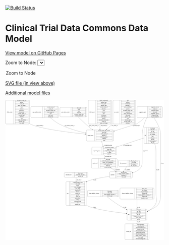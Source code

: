 <link rel='stylesheet' href="assets/style.css">
<link rel='stylesheet' href="https://unpkg.com/leaflet@1.5.1/dist/leaflet.css" integrity="sha512-xwE/Az9zrjBIphAcBb3F6JVqxf46+CDLwfLMHloNu6KEQCAWi6HcDUbeOfBIptF7tcCzusKFjFw2yuvEpDL9wQ==" crossorigin="">
<script type="text/javascript" src="https://code.jquery.com/jquery-3.2.1.min.js"></script>
<script type="text/javascript"  src="https://unpkg.com/leaflet@1.5.1/dist/leaflet.js"></script>
<script type="text/javascript" src="assets/actions.js"></script>

[![Build Status](https://travis-ci.org/CBIIT/ctdc-model.svg?branch=master)](https://travis-ci.org/CBIIT/ctdc-model)

# Clinical Trial Data Commons Data Model

[View model on GitHub Pages](https://cbiit.github.io/ctdc-model/)




Zoom to Node: <select id="node_select">
  <option value="">Zoom to Node</option>
</select>
<div id="model"></div>

<p>
<a href="./model-desc/ctdc-model.svg">SVG file (in view above)</a>
<p>
<a href="./model-desc">Additional model files</a>
<div id='graph' style='display:off;'>
<svg width="2300pt" height="2029pt"
 viewBox="0.00 0.00 2300.00 2029.00" xmlns="http://www.w3.org/2000/svg" xmlns:xlink="http://www.w3.org/1999/xlink">
<g id="graph0" class="graph" transform="scale(1 1) rotate(0) translate(4 2025)">
<title>Perl</title>
<polygon fill="#ffffff" stroke="transparent" points="-4,4 -4,-2025 2296,-2025 2296,4 -4,4"/>
<!-- variant_report -->
<g id="node1" class="node">
<title>variant_report</title>
<path fill="none" stroke="#000000" d="M1180,-1428C1180,-1428 1552,-1428 1552,-1428 1558,-1428 1564,-1434 1564,-1440 1564,-1440 1564,-1577 1564,-1577 1564,-1583 1558,-1589 1552,-1589 1552,-1589 1180,-1589 1180,-1589 1174,-1589 1168,-1583 1168,-1577 1168,-1577 1168,-1440 1168,-1440 1168,-1434 1174,-1428 1180,-1428"/>
<text text-anchor="middle" x="1228" y="-1504.8" font-family="Times,serif" font-size="14.00" fill="#000000">variant_report</text>
<polyline fill="none" stroke="#000000" points="1288,-1428 1288,-1589 "/>
<text text-anchor="middle" x="1298.5" y="-1504.8" font-family="Times,serif" font-size="14.00" fill="#000000"> </text>
<polyline fill="none" stroke="#000000" points="1309,-1428 1309,-1589 "/>
<text text-anchor="middle" x="1426" y="-1573.8" font-family="Times,serif" font-size="14.00" fill="#000000">torrent_variant_caller_version</text>
<polyline fill="none" stroke="#000000" points="1309,-1566 1543,-1566 "/>
<text text-anchor="middle" x="1426" y="-1550.8" font-family="Times,serif" font-size="14.00" fill="#000000">show_node</text>
<polyline fill="none" stroke="#000000" points="1309,-1543 1543,-1543 "/>
<text text-anchor="middle" x="1426" y="-1527.8" font-family="Times,serif" font-size="14.00" fill="#000000">variant_report_id</text>
<polyline fill="none" stroke="#000000" points="1309,-1520 1543,-1520 "/>
<text text-anchor="middle" x="1426" y="-1504.8" font-family="Times,serif" font-size="14.00" fill="#000000">analysis_id</text>
<polyline fill="none" stroke="#000000" points="1309,-1497 1543,-1497 "/>
<text text-anchor="middle" x="1426" y="-1481.8" font-family="Times,serif" font-size="14.00" fill="#000000">reference_genome</text>
<polyline fill="none" stroke="#000000" points="1309,-1474 1543,-1474 "/>
<text text-anchor="middle" x="1426" y="-1458.8" font-family="Times,serif" font-size="14.00" fill="#000000">cellularity</text>
<polyline fill="none" stroke="#000000" points="1309,-1451 1543,-1451 "/>
<text text-anchor="middle" x="1426" y="-1435.8" font-family="Times,serif" font-size="14.00" fill="#000000">mapd</text>
<polyline fill="none" stroke="#000000" points="1543,-1428 1543,-1589 "/>
<text text-anchor="middle" x="1553.5" y="-1504.8" font-family="Times,serif" font-size="14.00" fill="#000000"> </text>
</g>
<!-- sequencing_assay -->
<g id="node16" class="node">
<title>sequencing_assay</title>
<path fill="none" stroke="#000000" d="M1260.5,-1226.5C1260.5,-1226.5 1597.5,-1226.5 1597.5,-1226.5 1603.5,-1226.5 1609.5,-1232.5 1609.5,-1238.5 1609.5,-1238.5 1609.5,-1329.5 1609.5,-1329.5 1609.5,-1335.5 1603.5,-1341.5 1597.5,-1341.5 1597.5,-1341.5 1260.5,-1341.5 1260.5,-1341.5 1254.5,-1341.5 1248.5,-1335.5 1248.5,-1329.5 1248.5,-1329.5 1248.5,-1238.5 1248.5,-1238.5 1248.5,-1232.5 1254.5,-1226.5 1260.5,-1226.5"/>
<text text-anchor="middle" x="1321.5" y="-1280.3" font-family="Times,serif" font-size="14.00" fill="#000000">sequencing_assay</text>
<polyline fill="none" stroke="#000000" points="1394.5,-1226.5 1394.5,-1341.5 "/>
<text text-anchor="middle" x="1405" y="-1280.3" font-family="Times,serif" font-size="14.00" fill="#000000"> </text>
<polyline fill="none" stroke="#000000" points="1415.5,-1226.5 1415.5,-1341.5 "/>
<text text-anchor="middle" x="1502" y="-1326.3" font-family="Times,serif" font-size="14.00" fill="#000000">experimental_method</text>
<polyline fill="none" stroke="#000000" points="1415.5,-1318.5 1588.5,-1318.5 "/>
<text text-anchor="middle" x="1502" y="-1303.3" font-family="Times,serif" font-size="14.00" fill="#000000">show_node</text>
<polyline fill="none" stroke="#000000" points="1415.5,-1295.5 1588.5,-1295.5 "/>
<text text-anchor="middle" x="1502" y="-1280.3" font-family="Times,serif" font-size="14.00" fill="#000000">sequencing_assay_id</text>
<polyline fill="none" stroke="#000000" points="1415.5,-1272.5 1588.5,-1272.5 "/>
<text text-anchor="middle" x="1502" y="-1257.3" font-family="Times,serif" font-size="14.00" fill="#000000">qc_result</text>
<polyline fill="none" stroke="#000000" points="1415.5,-1249.5 1588.5,-1249.5 "/>
<text text-anchor="middle" x="1502" y="-1234.3" font-family="Times,serif" font-size="14.00" fill="#000000">platform</text>
<polyline fill="none" stroke="#000000" points="1588.5,-1226.5 1588.5,-1341.5 "/>
<text text-anchor="middle" x="1599" y="-1280.3" font-family="Times,serif" font-size="14.00" fill="#000000"> </text>
</g>
<!-- variant_report&#45;&gt;sequencing_assay -->
<g id="edge10" class="edge">
<title>variant_report&#45;&gt;sequencing_assay</title>
<path fill="none" stroke="#000000" d="M1388.6554,-1427.7675C1395.6935,-1402.6875 1403.3725,-1375.3232 1410.1244,-1351.2631"/>
<polygon fill="#000000" stroke="#000000" points="1413.5261,-1352.0949 1412.8582,-1341.5211 1406.7865,-1350.2035 1413.5261,-1352.0949"/>
<text text-anchor="middle" x="1481.5" y="-1363.8" font-family="Times,serif" font-size="14.00" fill="#000000">of_sequencing_assay</text>
</g>
<!-- case -->
<g id="node2" class="node">
<title>case</title>
<path fill="none" stroke="#000000" d="M886,-495.5C886,-495.5 1154,-495.5 1154,-495.5 1160,-495.5 1166,-501.5 1166,-507.5 1166,-507.5 1166,-828.5 1166,-828.5 1166,-834.5 1160,-840.5 1154,-840.5 1154,-840.5 886,-840.5 886,-840.5 880,-840.5 874,-834.5 874,-828.5 874,-828.5 874,-507.5 874,-507.5 874,-501.5 880,-495.5 886,-495.5"/>
<text text-anchor="middle" x="898.5" y="-664.3" font-family="Times,serif" font-size="14.00" fill="#000000">case</text>
<polyline fill="none" stroke="#000000" points="923,-495.5 923,-840.5 "/>
<text text-anchor="middle" x="933.5" y="-664.3" font-family="Times,serif" font-size="14.00" fill="#000000"> </text>
<polyline fill="none" stroke="#000000" points="944,-495.5 944,-840.5 "/>
<text text-anchor="middle" x="1044.5" y="-825.3" font-family="Times,serif" font-size="14.00" fill="#000000">ecog_performance_status</text>
<polyline fill="none" stroke="#000000" points="944,-817.5 1145,-817.5 "/>
<text text-anchor="middle" x="1044.5" y="-802.3" font-family="Times,serif" font-size="14.00" fill="#000000">show_node</text>
<polyline fill="none" stroke="#000000" points="944,-794.5 1145,-794.5 "/>
<text text-anchor="middle" x="1044.5" y="-779.3" font-family="Times,serif" font-size="14.00" fill="#000000">disease</text>
<polyline fill="none" stroke="#000000" points="944,-771.5 1145,-771.5 "/>
<text text-anchor="middle" x="1044.5" y="-756.3" font-family="Times,serif" font-size="14.00" fill="#000000">ctep_subcategory</text>
<polyline fill="none" stroke="#000000" points="944,-748.5 1145,-748.5 "/>
<text text-anchor="middle" x="1044.5" y="-733.3" font-family="Times,serif" font-size="14.00" fill="#000000">prior_drugs</text>
<polyline fill="none" stroke="#000000" points="944,-725.5 1145,-725.5 "/>
<text text-anchor="middle" x="1044.5" y="-710.3" font-family="Times,serif" font-size="14.00" fill="#000000">ctep_category</text>
<polyline fill="none" stroke="#000000" points="944,-702.5 1145,-702.5 "/>
<text text-anchor="middle" x="1044.5" y="-687.3" font-family="Times,serif" font-size="14.00" fill="#000000">ethnicity</text>
<polyline fill="none" stroke="#000000" points="944,-679.5 1145,-679.5 "/>
<text text-anchor="middle" x="1044.5" y="-664.3" font-family="Times,serif" font-size="14.00" fill="#000000">current_step</text>
<polyline fill="none" stroke="#000000" points="944,-656.5 1145,-656.5 "/>
<text text-anchor="middle" x="1044.5" y="-641.3" font-family="Times,serif" font-size="14.00" fill="#000000">gender</text>
<polyline fill="none" stroke="#000000" points="944,-633.5 1145,-633.5 "/>
<text text-anchor="middle" x="1044.5" y="-618.3" font-family="Times,serif" font-size="14.00" fill="#000000">source_id</text>
<polyline fill="none" stroke="#000000" points="944,-610.5 1145,-610.5 "/>
<text text-anchor="middle" x="1044.5" y="-595.3" font-family="Times,serif" font-size="14.00" fill="#000000">patient_status</text>
<polyline fill="none" stroke="#000000" points="944,-587.5 1145,-587.5 "/>
<text text-anchor="middle" x="1044.5" y="-572.3" font-family="Times,serif" font-size="14.00" fill="#000000">case_id</text>
<polyline fill="none" stroke="#000000" points="944,-564.5 1145,-564.5 "/>
<text text-anchor="middle" x="1044.5" y="-549.3" font-family="Times,serif" font-size="14.00" fill="#000000">extent_of_disease</text>
<polyline fill="none" stroke="#000000" points="944,-541.5 1145,-541.5 "/>
<text text-anchor="middle" x="1044.5" y="-526.3" font-family="Times,serif" font-size="14.00" fill="#000000">race</text>
<polyline fill="none" stroke="#000000" points="944,-518.5 1145,-518.5 "/>
<text text-anchor="middle" x="1044.5" y="-503.3" font-family="Times,serif" font-size="14.00" fill="#000000">meddra_code</text>
<polyline fill="none" stroke="#000000" points="1145,-495.5 1145,-840.5 "/>
<text text-anchor="middle" x="1155.5" y="-664.3" font-family="Times,serif" font-size="14.00" fill="#000000"> </text>
</g>
<!-- arm -->
<g id="node9" class="node">
<title>arm</title>
<path fill="none" stroke="#000000" d="M1770,-282.5C1770,-282.5 2034,-282.5 2034,-282.5 2040,-282.5 2046,-288.5 2046,-294.5 2046,-294.5 2046,-431.5 2046,-431.5 2046,-437.5 2040,-443.5 2034,-443.5 2034,-443.5 1770,-443.5 1770,-443.5 1764,-443.5 1758,-437.5 1758,-431.5 1758,-431.5 1758,-294.5 1758,-294.5 1758,-288.5 1764,-282.5 1770,-282.5"/>
<text text-anchor="middle" x="1780.5" y="-359.3" font-family="Times,serif" font-size="14.00" fill="#000000">arm</text>
<polyline fill="none" stroke="#000000" points="1803,-282.5 1803,-443.5 "/>
<text text-anchor="middle" x="1813.5" y="-359.3" font-family="Times,serif" font-size="14.00" fill="#000000"> </text>
<polyline fill="none" stroke="#000000" points="1824,-282.5 1824,-443.5 "/>
<text text-anchor="middle" x="1924.5" y="-428.3" font-family="Times,serif" font-size="14.00" fill="#000000">arm_target</text>
<polyline fill="none" stroke="#000000" points="1824,-420.5 2025,-420.5 "/>
<text text-anchor="middle" x="1924.5" y="-405.3" font-family="Times,serif" font-size="14.00" fill="#000000">arm_drug</text>
<polyline fill="none" stroke="#000000" points="1824,-397.5 2025,-397.5 "/>
<text text-anchor="middle" x="1924.5" y="-382.3" font-family="Times,serif" font-size="14.00" fill="#000000">pubmed_id</text>
<polyline fill="none" stroke="#000000" points="1824,-374.5 2025,-374.5 "/>
<text text-anchor="middle" x="1924.5" y="-359.3" font-family="Times,serif" font-size="14.00" fill="#000000">arm_title</text>
<polyline fill="none" stroke="#000000" points="1824,-351.5 2025,-351.5 "/>
<text text-anchor="middle" x="1924.5" y="-336.3" font-family="Times,serif" font-size="14.00" fill="#000000">dbgap_accession_number</text>
<polyline fill="none" stroke="#000000" points="1824,-328.5 2025,-328.5 "/>
<text text-anchor="middle" x="1924.5" y="-313.3" font-family="Times,serif" font-size="14.00" fill="#000000">show_node</text>
<polyline fill="none" stroke="#000000" points="1824,-305.5 2025,-305.5 "/>
<text text-anchor="middle" x="1924.5" y="-290.3" font-family="Times,serif" font-size="14.00" fill="#000000">arm_id</text>
<polyline fill="none" stroke="#000000" points="2025,-282.5 2025,-443.5 "/>
<text text-anchor="middle" x="2035.5" y="-359.3" font-family="Times,serif" font-size="14.00" fill="#000000"> </text>
</g>
<!-- case&#45;&gt;arm -->
<g id="edge4" class="edge">
<title>case&#45;&gt;arm</title>
<path fill="none" stroke="#000000" d="M1166.0367,-500.8994C1169.3222,-498.8401 1172.644,-496.8704 1176,-495 1271.8715,-441.5698 1564.6504,-400.5284 1747.796,-379.2281"/>
<polygon fill="#000000" stroke="#000000" points="1748.2599,-382.6979 1757.7918,-378.0725 1747.4559,-375.7442 1748.2599,-382.6979"/>
<text text-anchor="middle" x="1284" y="-465.8" font-family="Times,serif" font-size="14.00" fill="#000000">of_arm</text>
</g>
<!-- drug_eligibility_criterion -->
<g id="node3" class="node">
<title>drug_eligibility_criterion</title>
<path fill="none" stroke="#000000" d="M1196.5,-622C1196.5,-622 1625.5,-622 1625.5,-622 1631.5,-622 1637.5,-628 1637.5,-634 1637.5,-634 1637.5,-702 1637.5,-702 1637.5,-708 1631.5,-714 1625.5,-714 1625.5,-714 1196.5,-714 1196.5,-714 1190.5,-714 1184.5,-708 1184.5,-702 1184.5,-702 1184.5,-634 1184.5,-634 1184.5,-628 1190.5,-622 1196.5,-622"/>
<text text-anchor="middle" x="1282" y="-664.3" font-family="Times,serif" font-size="14.00" fill="#000000">drug_eligibility_criterion</text>
<polyline fill="none" stroke="#000000" points="1379.5,-622 1379.5,-714 "/>
<text text-anchor="middle" x="1390" y="-664.3" font-family="Times,serif" font-size="14.00" fill="#000000"> </text>
<polyline fill="none" stroke="#000000" points="1400.5,-622 1400.5,-714 "/>
<text text-anchor="middle" x="1508.5" y="-698.8" font-family="Times,serif" font-size="14.00" fill="#000000">drug_name</text>
<polyline fill="none" stroke="#000000" points="1400.5,-691 1616.5,-691 "/>
<text text-anchor="middle" x="1508.5" y="-675.8" font-family="Times,serif" font-size="14.00" fill="#000000">show_node</text>
<polyline fill="none" stroke="#000000" points="1400.5,-668 1616.5,-668 "/>
<text text-anchor="middle" x="1508.5" y="-652.8" font-family="Times,serif" font-size="14.00" fill="#000000">drug_eligibility_criterion_id</text>
<polyline fill="none" stroke="#000000" points="1400.5,-645 1616.5,-645 "/>
<text text-anchor="middle" x="1508.5" y="-629.8" font-family="Times,serif" font-size="14.00" fill="#000000">criterion_type</text>
<polyline fill="none" stroke="#000000" points="1616.5,-622 1616.5,-714 "/>
<text text-anchor="middle" x="1627" y="-664.3" font-family="Times,serif" font-size="14.00" fill="#000000"> </text>
</g>
<!-- drug_eligibility_criterion&#45;&gt;arm -->
<g id="edge3" class="edge">
<title>drug_eligibility_criterion&#45;&gt;arm</title>
<path fill="none" stroke="#000000" d="M1468.8807,-621.6516C1515.6055,-585.211 1583.7512,-534.2247 1647,-495 1679.1813,-475.0423 1714.7163,-455.3064 1748.7814,-437.4179"/>
<polygon fill="#000000" stroke="#000000" points="1750.632,-440.4 1757.8751,-432.6677 1747.391,-434.1955 1750.632,-440.4"/>
<text text-anchor="middle" x="1726" y="-465.8" font-family="Times,serif" font-size="14.00" fill="#000000">of_arm</text>
</g>
<!-- nucleic_acid -->
<g id="node4" class="node">
<title>nucleic_acid</title>
<path fill="none" stroke="#000000" d="M1254,-1036.5C1254,-1036.5 1604,-1036.5 1604,-1036.5 1610,-1036.5 1616,-1042.5 1616,-1048.5 1616,-1048.5 1616,-1162.5 1616,-1162.5 1616,-1168.5 1610,-1174.5 1604,-1174.5 1604,-1174.5 1254,-1174.5 1254,-1174.5 1248,-1174.5 1242,-1168.5 1242,-1162.5 1242,-1162.5 1242,-1048.5 1242,-1048.5 1242,-1042.5 1248,-1036.5 1254,-1036.5"/>
<text text-anchor="middle" x="1295" y="-1101.8" font-family="Times,serif" font-size="14.00" fill="#000000">nucleic_acid</text>
<polyline fill="none" stroke="#000000" points="1348,-1036.5 1348,-1174.5 "/>
<text text-anchor="middle" x="1358.5" y="-1101.8" font-family="Times,serif" font-size="14.00" fill="#000000"> </text>
<polyline fill="none" stroke="#000000" points="1369,-1036.5 1369,-1174.5 "/>
<text text-anchor="middle" x="1482" y="-1159.3" font-family="Times,serif" font-size="14.00" fill="#000000">show_node</text>
<polyline fill="none" stroke="#000000" points="1369,-1151.5 1595,-1151.5 "/>
<text text-anchor="middle" x="1482" y="-1136.3" font-family="Times,serif" font-size="14.00" fill="#000000">molecular_sequence_number</text>
<polyline fill="none" stroke="#000000" points="1369,-1128.5 1595,-1128.5 "/>
<text text-anchor="middle" x="1482" y="-1113.3" font-family="Times,serif" font-size="14.00" fill="#000000">nucleic_acid_concentration</text>
<polyline fill="none" stroke="#000000" points="1369,-1105.5 1595,-1105.5 "/>
<text text-anchor="middle" x="1482" y="-1090.3" font-family="Times,serif" font-size="14.00" fill="#000000">nucleic_acid_volume</text>
<polyline fill="none" stroke="#000000" points="1369,-1082.5 1595,-1082.5 "/>
<text text-anchor="middle" x="1482" y="-1067.3" font-family="Times,serif" font-size="14.00" fill="#000000">aliquot_id</text>
<polyline fill="none" stroke="#000000" points="1369,-1059.5 1595,-1059.5 "/>
<text text-anchor="middle" x="1482" y="-1044.3" font-family="Times,serif" font-size="14.00" fill="#000000">nucleic_acid_type</text>
<polyline fill="none" stroke="#000000" points="1595,-1036.5 1595,-1174.5 "/>
<text text-anchor="middle" x="1605.5" y="-1101.8" font-family="Times,serif" font-size="14.00" fill="#000000"> </text>
</g>
<!-- specimen -->
<g id="node8" class="node">
<title>specimen</title>
<path fill="none" stroke="#000000" d="M1517,-892.5C1517,-892.5 1821,-892.5 1821,-892.5 1827,-892.5 1833,-898.5 1833,-904.5 1833,-904.5 1833,-972.5 1833,-972.5 1833,-978.5 1827,-984.5 1821,-984.5 1821,-984.5 1517,-984.5 1517,-984.5 1511,-984.5 1505,-978.5 1505,-972.5 1505,-972.5 1505,-904.5 1505,-904.5 1505,-898.5 1511,-892.5 1517,-892.5"/>
<text text-anchor="middle" x="1547.5" y="-934.8" font-family="Times,serif" font-size="14.00" fill="#000000">specimen</text>
<polyline fill="none" stroke="#000000" points="1590,-892.5 1590,-984.5 "/>
<text text-anchor="middle" x="1600.5" y="-934.8" font-family="Times,serif" font-size="14.00" fill="#000000"> </text>
<polyline fill="none" stroke="#000000" points="1611,-892.5 1611,-984.5 "/>
<text text-anchor="middle" x="1711.5" y="-969.3" font-family="Times,serif" font-size="14.00" fill="#000000">specimen_type</text>
<polyline fill="none" stroke="#000000" points="1611,-961.5 1812,-961.5 "/>
<text text-anchor="middle" x="1711.5" y="-946.3" font-family="Times,serif" font-size="14.00" fill="#000000">biopsy_sequence_number</text>
<polyline fill="none" stroke="#000000" points="1611,-938.5 1812,-938.5 "/>
<text text-anchor="middle" x="1711.5" y="-923.3" font-family="Times,serif" font-size="14.00" fill="#000000">specimen_id</text>
<polyline fill="none" stroke="#000000" points="1611,-915.5 1812,-915.5 "/>
<text text-anchor="middle" x="1711.5" y="-900.3" font-family="Times,serif" font-size="14.00" fill="#000000">show_node</text>
<polyline fill="none" stroke="#000000" points="1812,-892.5 1812,-984.5 "/>
<text text-anchor="middle" x="1822.5" y="-934.8" font-family="Times,serif" font-size="14.00" fill="#000000"> </text>
</g>
<!-- nucleic_acid&#45;&gt;specimen -->
<g id="edge8" class="edge">
<title>nucleic_acid&#45;&gt;specimen</title>
<path fill="none" stroke="#000000" d="M1528.3496,-1036.3692C1550.3376,-1021.0692 1573.2794,-1005.1056 1594.101,-990.6172"/>
<polygon fill="#000000" stroke="#000000" points="1596.3692,-993.3029 1602.5785,-984.7183 1592.3711,-987.557 1596.3692,-993.3029"/>
<text text-anchor="middle" x="1615" y="-1006.8" font-family="Times,serif" font-size="14.00" fill="#000000">of_specimen</text>
</g>
<!-- ihc_assay_report -->
<g id="node5" class="node">
<title>ihc_assay_report</title>
<path fill="none" stroke="#000000" d="M1646.5,-1059.5C1646.5,-1059.5 1925.5,-1059.5 1925.5,-1059.5 1931.5,-1059.5 1937.5,-1065.5 1937.5,-1071.5 1937.5,-1071.5 1937.5,-1139.5 1937.5,-1139.5 1937.5,-1145.5 1931.5,-1151.5 1925.5,-1151.5 1925.5,-1151.5 1646.5,-1151.5 1646.5,-1151.5 1640.5,-1151.5 1634.5,-1145.5 1634.5,-1139.5 1634.5,-1139.5 1634.5,-1071.5 1634.5,-1071.5 1634.5,-1065.5 1640.5,-1059.5 1646.5,-1059.5"/>
<text text-anchor="middle" x="1703.5" y="-1101.8" font-family="Times,serif" font-size="14.00" fill="#000000">ihc_assay_report</text>
<polyline fill="none" stroke="#000000" points="1772.5,-1059.5 1772.5,-1151.5 "/>
<text text-anchor="middle" x="1783" y="-1101.8" font-family="Times,serif" font-size="14.00" fill="#000000"> </text>
<polyline fill="none" stroke="#000000" points="1793.5,-1059.5 1793.5,-1151.5 "/>
<text text-anchor="middle" x="1855" y="-1136.3" font-family="Times,serif" font-size="14.00" fill="#000000">ihc_test_gene</text>
<polyline fill="none" stroke="#000000" points="1793.5,-1128.5 1916.5,-1128.5 "/>
<text text-anchor="middle" x="1855" y="-1113.3" font-family="Times,serif" font-size="14.00" fill="#000000">show_node</text>
<polyline fill="none" stroke="#000000" points="1793.5,-1105.5 1916.5,-1105.5 "/>
<text text-anchor="middle" x="1855" y="-1090.3" font-family="Times,serif" font-size="14.00" fill="#000000">ihc_assay_id</text>
<polyline fill="none" stroke="#000000" points="1793.5,-1082.5 1916.5,-1082.5 "/>
<text text-anchor="middle" x="1855" y="-1067.3" font-family="Times,serif" font-size="14.00" fill="#000000">ihc_test_result</text>
<polyline fill="none" stroke="#000000" points="1916.5,-1059.5 1916.5,-1151.5 "/>
<text text-anchor="middle" x="1927" y="-1101.8" font-family="Times,serif" font-size="14.00" fill="#000000"> </text>
</g>
<!-- ihc_assay_report&#45;&gt;specimen -->
<g id="edge7" class="edge">
<title>ihc_assay_report&#45;&gt;specimen</title>
<path fill="none" stroke="#000000" d="M1753.7195,-1059.4244C1739.3287,-1038.8838 1722.2689,-1014.5334 1707.2432,-993.0865"/>
<polygon fill="#000000" stroke="#000000" points="1709.9825,-990.8966 1701.378,-984.7148 1704.2495,-994.9131 1709.9825,-990.8966"/>
<text text-anchor="middle" x="1768" y="-1006.8" font-family="Times,serif" font-size="14.00" fill="#000000">of_specimen</text>
</g>
<!-- metastatic_site -->
<g id="node6" class="node">
<title>metastatic_site</title>
<path fill="none" stroke="#000000" d="M861,-904C861,-904 1179,-904 1179,-904 1185,-904 1191,-910 1191,-916 1191,-916 1191,-961 1191,-961 1191,-967 1185,-973 1179,-973 1179,-973 861,-973 861,-973 855,-973 849,-967 849,-961 849,-961 849,-916 849,-916 849,-910 855,-904 861,-904"/>
<text text-anchor="middle" x="912.5" y="-934.8" font-family="Times,serif" font-size="14.00" fill="#000000">metastatic_site</text>
<polyline fill="none" stroke="#000000" points="976,-904 976,-973 "/>
<text text-anchor="middle" x="986.5" y="-934.8" font-family="Times,serif" font-size="14.00" fill="#000000"> </text>
<polyline fill="none" stroke="#000000" points="997,-904 997,-973 "/>
<text text-anchor="middle" x="1083.5" y="-957.8" font-family="Times,serif" font-size="14.00" fill="#000000">show_node</text>
<polyline fill="none" stroke="#000000" points="997,-950 1170,-950 "/>
<text text-anchor="middle" x="1083.5" y="-934.8" font-family="Times,serif" font-size="14.00" fill="#000000">metastatic_site_name</text>
<polyline fill="none" stroke="#000000" points="997,-927 1170,-927 "/>
<text text-anchor="middle" x="1083.5" y="-911.8" font-family="Times,serif" font-size="14.00" fill="#000000">met_site_id</text>
<polyline fill="none" stroke="#000000" points="1170,-904 1170,-973 "/>
<text text-anchor="middle" x="1180.5" y="-934.8" font-family="Times,serif" font-size="14.00" fill="#000000"> </text>
</g>
<!-- metastatic_site&#45;&gt;case -->
<g id="edge20" class="edge">
<title>metastatic_site&#45;&gt;case</title>
<path fill="none" stroke="#000000" d="M1020,-903.9662C1020,-889.2232 1020,-870.7967 1020,-850.7787"/>
<polygon fill="#000000" stroke="#000000" points="1023.5001,-850.5064 1020,-840.5064 1016.5001,-850.5065 1023.5001,-850.5064"/>
<text text-anchor="middle" x="1061.5" y="-862.8" font-family="Times,serif" font-size="14.00" fill="#000000">met_site_of</text>
</g>
<!-- disease_eligibility_criterion -->
<g id="node7" class="node">
<title>disease_eligibility_criterion</title>
<path fill="none" stroke="#000000" d="M1667.5,-587.5C1667.5,-587.5 2136.5,-587.5 2136.5,-587.5 2142.5,-587.5 2148.5,-593.5 2148.5,-599.5 2148.5,-599.5 2148.5,-736.5 2148.5,-736.5 2148.5,-742.5 2142.5,-748.5 2136.5,-748.5 2136.5,-748.5 1667.5,-748.5 1667.5,-748.5 1661.5,-748.5 1655.5,-742.5 1655.5,-736.5 1655.5,-736.5 1655.5,-599.5 1655.5,-599.5 1655.5,-593.5 1661.5,-587.5 1667.5,-587.5"/>
<text text-anchor="middle" x="1763" y="-664.3" font-family="Times,serif" font-size="14.00" fill="#000000">disease_eligibility_criterion</text>
<polyline fill="none" stroke="#000000" points="1870.5,-587.5 1870.5,-748.5 "/>
<text text-anchor="middle" x="1881" y="-664.3" font-family="Times,serif" font-size="14.00" fill="#000000"> </text>
<polyline fill="none" stroke="#000000" points="1891.5,-587.5 1891.5,-748.5 "/>
<text text-anchor="middle" x="2009.5" y="-733.3" font-family="Times,serif" font-size="14.00" fill="#000000">show_node</text>
<polyline fill="none" stroke="#000000" points="1891.5,-725.5 2127.5,-725.5 "/>
<text text-anchor="middle" x="2009.5" y="-710.3" font-family="Times,serif" font-size="14.00" fill="#000000">ctep_category</text>
<polyline fill="none" stroke="#000000" points="1891.5,-702.5 2127.5,-702.5 "/>
<text text-anchor="middle" x="2009.5" y="-687.3" font-family="Times,serif" font-size="14.00" fill="#000000">ctep_subcategory</text>
<polyline fill="none" stroke="#000000" points="1891.5,-679.5 2127.5,-679.5 "/>
<text text-anchor="middle" x="2009.5" y="-664.3" font-family="Times,serif" font-size="14.00" fill="#000000">criterion_type</text>
<polyline fill="none" stroke="#000000" points="1891.5,-656.5 2127.5,-656.5 "/>
<text text-anchor="middle" x="2009.5" y="-641.3" font-family="Times,serif" font-size="14.00" fill="#000000">disease_eligibility_criterion_id</text>
<polyline fill="none" stroke="#000000" points="1891.5,-633.5 2127.5,-633.5 "/>
<text text-anchor="middle" x="2009.5" y="-618.3" font-family="Times,serif" font-size="14.00" fill="#000000">meddra_code</text>
<polyline fill="none" stroke="#000000" points="1891.5,-610.5 2127.5,-610.5 "/>
<text text-anchor="middle" x="2009.5" y="-595.3" font-family="Times,serif" font-size="14.00" fill="#000000">ctep_short_name</text>
<polyline fill="none" stroke="#000000" points="2127.5,-587.5 2127.5,-748.5 "/>
<text text-anchor="middle" x="2138" y="-664.3" font-family="Times,serif" font-size="14.00" fill="#000000"> </text>
</g>
<!-- disease_eligibility_criterion&#45;&gt;arm -->
<g id="edge5" class="edge">
<title>disease_eligibility_criterion&#45;&gt;arm</title>
<path fill="none" stroke="#000000" d="M1902,-587.4659C1902,-546.3731 1902,-496.2348 1902,-453.7759"/>
<polygon fill="#000000" stroke="#000000" points="1905.5001,-453.7209 1902,-443.7209 1898.5001,-453.721 1905.5001,-453.7209"/>
<text text-anchor="middle" x="1927" y="-465.8" font-family="Times,serif" font-size="14.00" fill="#000000">of_arm</text>
</g>
<!-- specimen&#45;&gt;case -->
<g id="edge15" class="edge">
<title>specimen&#45;&gt;case</title>
<path fill="none" stroke="#000000" d="M1504.8359,-917.376C1383.9558,-899.7253 1231.3942,-872.4331 1176,-841 1175.5823,-840.763 1175.1651,-840.5244 1174.7485,-840.2844"/>
<polygon fill="#000000" stroke="#000000" points="1176.4431,-837.2188 1166.077,-835.0289 1172.8149,-843.2052 1176.4431,-837.2188"/>
<text text-anchor="middle" x="1291" y="-862.8" font-family="Times,serif" font-size="14.00" fill="#000000">of_case</text>
</g>
<!-- clinical_trial -->
<g id="node18" class="node">
<title>clinical_trial</title>
<path fill="none" stroke="#000000" d="M1739.5,-.5C1739.5,-.5 2064.5,-.5 2064.5,-.5 2070.5,-.5 2076.5,-6.5 2076.5,-12.5 2076.5,-12.5 2076.5,-218.5 2076.5,-218.5 2076.5,-224.5 2070.5,-230.5 2064.5,-230.5 2064.5,-230.5 1739.5,-230.5 1739.5,-230.5 1733.5,-230.5 1727.5,-224.5 1727.5,-218.5 1727.5,-218.5 1727.5,-12.5 1727.5,-12.5 1727.5,-6.5 1733.5,-.5 1739.5,-.5"/>
<text text-anchor="middle" x="1780.5" y="-111.8" font-family="Times,serif" font-size="14.00" fill="#000000">clinical_trial</text>
<polyline fill="none" stroke="#000000" points="1833.5,-.5 1833.5,-230.5 "/>
<text text-anchor="middle" x="1844" y="-111.8" font-family="Times,serif" font-size="14.00" fill="#000000"> </text>
<polyline fill="none" stroke="#000000" points="1854.5,-.5 1854.5,-230.5 "/>
<text text-anchor="middle" x="1955" y="-215.3" font-family="Times,serif" font-size="14.00" fill="#000000">lead_organization</text>
<polyline fill="none" stroke="#000000" points="1854.5,-207.5 2055.5,-207.5 "/>
<text text-anchor="middle" x="1955" y="-192.3" font-family="Times,serif" font-size="14.00" fill="#000000">clinical_trial_id</text>
<polyline fill="none" stroke="#000000" points="1854.5,-184.5 2055.5,-184.5 "/>
<text text-anchor="middle" x="1955" y="-169.3" font-family="Times,serif" font-size="14.00" fill="#000000">clinical_trial_description</text>
<polyline fill="none" stroke="#000000" points="1854.5,-161.5 2055.5,-161.5 "/>
<text text-anchor="middle" x="1955" y="-146.3" font-family="Times,serif" font-size="14.00" fill="#000000">clinical_trial_type</text>
<polyline fill="none" stroke="#000000" points="1854.5,-138.5 2055.5,-138.5 "/>
<text text-anchor="middle" x="1955" y="-123.3" font-family="Times,serif" font-size="14.00" fill="#000000">clinical_trial_short_name</text>
<polyline fill="none" stroke="#000000" points="1854.5,-115.5 2055.5,-115.5 "/>
<text text-anchor="middle" x="1955" y="-100.3" font-family="Times,serif" font-size="14.00" fill="#000000">principal_investigators</text>
<polyline fill="none" stroke="#000000" points="1854.5,-92.5 2055.5,-92.5 "/>
<text text-anchor="middle" x="1955" y="-77.3" font-family="Times,serif" font-size="14.00" fill="#000000">clinical_trial_designation</text>
<polyline fill="none" stroke="#000000" points="1854.5,-69.5 2055.5,-69.5 "/>
<text text-anchor="middle" x="1955" y="-54.3" font-family="Times,serif" font-size="14.00" fill="#000000">dbgap_accession_number</text>
<polyline fill="none" stroke="#000000" points="1854.5,-46.5 2055.5,-46.5 "/>
<text text-anchor="middle" x="1955" y="-31.3" font-family="Times,serif" font-size="14.00" fill="#000000">show_node</text>
<polyline fill="none" stroke="#000000" points="1854.5,-23.5 2055.5,-23.5 "/>
<text text-anchor="middle" x="1955" y="-8.3" font-family="Times,serif" font-size="14.00" fill="#000000">clinical_trial_long_name</text>
<polyline fill="none" stroke="#000000" points="2055.5,-.5 2055.5,-230.5 "/>
<text text-anchor="middle" x="2066" y="-111.8" font-family="Times,serif" font-size="14.00" fill="#000000"> </text>
</g>
<!-- arm&#45;&gt;clinical_trial -->
<g id="edge16" class="edge">
<title>arm&#45;&gt;clinical_trial</title>
<path fill="none" stroke="#000000" d="M1902,-282.3017C1902,-269.0207 1902,-254.9838 1902,-240.9183"/>
<polygon fill="#000000" stroke="#000000" points="1905.5001,-240.6816 1902,-230.6817 1898.5001,-240.6817 1905.5001,-240.6816"/>
<text text-anchor="middle" x="1928" y="-252.8" font-family="Times,serif" font-size="14.00" fill="#000000">of_trial</text>
</g>
<!-- snv_variant -->
<g id="node10" class="node">
<title>snv_variant</title>
<path fill="none" stroke="#000000" d="M1566,-1675.5C1566,-1675.5 1872,-1675.5 1872,-1675.5 1878,-1675.5 1884,-1681.5 1884,-1687.5 1884,-1687.5 1884,-2008.5 1884,-2008.5 1884,-2014.5 1878,-2020.5 1872,-2020.5 1872,-2020.5 1566,-2020.5 1566,-2020.5 1560,-2020.5 1554,-2014.5 1554,-2008.5 1554,-2008.5 1554,-1687.5 1554,-1687.5 1554,-1681.5 1560,-1675.5 1566,-1675.5"/>
<text text-anchor="middle" x="1604" y="-1844.3" font-family="Times,serif" font-size="14.00" fill="#000000">snv_variant</text>
<polyline fill="none" stroke="#000000" points="1654,-1675.5 1654,-2020.5 "/>
<text text-anchor="middle" x="1664.5" y="-1844.3" font-family="Times,serif" font-size="14.00" fill="#000000"> </text>
<polyline fill="none" stroke="#000000" points="1675,-1675.5 1675,-2020.5 "/>
<text text-anchor="middle" x="1769" y="-2005.3" font-family="Times,serif" font-size="14.00" fill="#000000">gene</text>
<polyline fill="none" stroke="#000000" points="1675,-1997.5 1863,-1997.5 "/>
<text text-anchor="middle" x="1769" y="-1982.3" font-family="Times,serif" font-size="14.00" fill="#000000">reference</text>
<polyline fill="none" stroke="#000000" points="1675,-1974.5 1863,-1974.5 "/>
<text text-anchor="middle" x="1769" y="-1959.3" font-family="Times,serif" font-size="14.00" fill="#000000">chromosome</text>
<polyline fill="none" stroke="#000000" points="1675,-1951.5 1863,-1951.5 "/>
<text text-anchor="middle" x="1769" y="-1936.3" font-family="Times,serif" font-size="14.00" fill="#000000">transcript_id</text>
<polyline fill="none" stroke="#000000" points="1675,-1928.5 1863,-1928.5 "/>
<text text-anchor="middle" x="1769" y="-1913.3" font-family="Times,serif" font-size="14.00" fill="#000000">amino_acid_change</text>
<polyline fill="none" stroke="#000000" points="1675,-1905.5 1863,-1905.5 "/>
<text text-anchor="middle" x="1769" y="-1890.3" font-family="Times,serif" font-size="14.00" fill="#000000">position</text>
<polyline fill="none" stroke="#000000" points="1675,-1882.5 1863,-1882.5 "/>
<text text-anchor="middle" x="1769" y="-1867.3" font-family="Times,serif" font-size="14.00" fill="#000000">oncomine_variant_class</text>
<polyline fill="none" stroke="#000000" points="1675,-1859.5 1863,-1859.5 "/>
<text text-anchor="middle" x="1769" y="-1844.3" font-family="Times,serif" font-size="14.00" fill="#000000">variant_id</text>
<polyline fill="none" stroke="#000000" points="1675,-1836.5 1863,-1836.5 "/>
<text text-anchor="middle" x="1769" y="-1821.3" font-family="Times,serif" font-size="14.00" fill="#000000">variant_classification</text>
<polyline fill="none" stroke="#000000" points="1675,-1813.5 1863,-1813.5 "/>
<text text-anchor="middle" x="1769" y="-1798.3" font-family="Times,serif" font-size="14.00" fill="#000000">show_node</text>
<polyline fill="none" stroke="#000000" points="1675,-1790.5 1863,-1790.5 "/>
<text text-anchor="middle" x="1769" y="-1775.3" font-family="Times,serif" font-size="14.00" fill="#000000">genomic_hgvs</text>
<polyline fill="none" stroke="#000000" points="1675,-1767.5 1863,-1767.5 "/>
<text text-anchor="middle" x="1769" y="-1752.3" font-family="Times,serif" font-size="14.00" fill="#000000">exon</text>
<polyline fill="none" stroke="#000000" points="1675,-1744.5 1863,-1744.5 "/>
<text text-anchor="middle" x="1769" y="-1729.3" font-family="Times,serif" font-size="14.00" fill="#000000">transcript_hgvs</text>
<polyline fill="none" stroke="#000000" points="1675,-1721.5 1863,-1721.5 "/>
<text text-anchor="middle" x="1769" y="-1706.3" font-family="Times,serif" font-size="14.00" fill="#000000">external_variant_id</text>
<polyline fill="none" stroke="#000000" points="1675,-1698.5 1863,-1698.5 "/>
<text text-anchor="middle" x="1769" y="-1683.3" font-family="Times,serif" font-size="14.00" fill="#000000">alternative</text>
<polyline fill="none" stroke="#000000" points="1863,-1675.5 1863,-2020.5 "/>
<text text-anchor="middle" x="1873.5" y="-1844.3" font-family="Times,serif" font-size="14.00" fill="#000000"> </text>
</g>
<!-- snv_variant&#45;&gt;variant_report -->
<g id="edge1" class="edge">
<title>snv_variant&#45;&gt;variant_report</title>
<path fill="none" stroke="#000000" d="M1553.8143,-1683.4995C1550.8569,-1680.6403 1547.9169,-1677.8051 1545,-1675 1518.1563,-1649.1845 1488.6839,-1621.5041 1461.5388,-1596.2703"/>
<polygon fill="#000000" stroke="#000000" points="1463.6577,-1593.4616 1453.9483,-1589.2216 1458.8944,-1598.5911 1463.6577,-1593.4616"/>
<text text-anchor="middle" x="1577.5" y="-1645.8" font-family="Times,serif" font-size="14.00" fill="#000000">snv_variant_of</text>
</g>
<!-- delins_variant -->
<g id="node11" class="node">
<title>delins_variant</title>
<path fill="none" stroke="#000000" d="M12,-1675.5C12,-1675.5 336,-1675.5 336,-1675.5 342,-1675.5 348,-1681.5 348,-1687.5 348,-1687.5 348,-2008.5 348,-2008.5 348,-2014.5 342,-2020.5 336,-2020.5 336,-2020.5 12,-2020.5 12,-2020.5 6,-2020.5 0,-2014.5 0,-2008.5 0,-2008.5 0,-1687.5 0,-1687.5 0,-1681.5 6,-1675.5 12,-1675.5"/>
<text text-anchor="middle" x="59" y="-1844.3" font-family="Times,serif" font-size="14.00" fill="#000000">delins_variant</text>
<polyline fill="none" stroke="#000000" points="118,-1675.5 118,-2020.5 "/>
<text text-anchor="middle" x="128.5" y="-1844.3" font-family="Times,serif" font-size="14.00" fill="#000000"> </text>
<polyline fill="none" stroke="#000000" points="139,-1675.5 139,-2020.5 "/>
<text text-anchor="middle" x="233" y="-2005.3" font-family="Times,serif" font-size="14.00" fill="#000000">oncomine_variant_class</text>
<polyline fill="none" stroke="#000000" points="139,-1997.5 327,-1997.5 "/>
<text text-anchor="middle" x="233" y="-1982.3" font-family="Times,serif" font-size="14.00" fill="#000000">position</text>
<polyline fill="none" stroke="#000000" points="139,-1974.5 327,-1974.5 "/>
<text text-anchor="middle" x="233" y="-1959.3" font-family="Times,serif" font-size="14.00" fill="#000000">variant_id</text>
<polyline fill="none" stroke="#000000" points="139,-1951.5 327,-1951.5 "/>
<text text-anchor="middle" x="233" y="-1936.3" font-family="Times,serif" font-size="14.00" fill="#000000">amino_acid_change</text>
<polyline fill="none" stroke="#000000" points="139,-1928.5 327,-1928.5 "/>
<text text-anchor="middle" x="233" y="-1913.3" font-family="Times,serif" font-size="14.00" fill="#000000">gene</text>
<polyline fill="none" stroke="#000000" points="139,-1905.5 327,-1905.5 "/>
<text text-anchor="middle" x="233" y="-1890.3" font-family="Times,serif" font-size="14.00" fill="#000000">reference</text>
<polyline fill="none" stroke="#000000" points="139,-1882.5 327,-1882.5 "/>
<text text-anchor="middle" x="233" y="-1867.3" font-family="Times,serif" font-size="14.00" fill="#000000">transcript_id</text>
<polyline fill="none" stroke="#000000" points="139,-1859.5 327,-1859.5 "/>
<text text-anchor="middle" x="233" y="-1844.3" font-family="Times,serif" font-size="14.00" fill="#000000">chromosome</text>
<polyline fill="none" stroke="#000000" points="139,-1836.5 327,-1836.5 "/>
<text text-anchor="middle" x="233" y="-1821.3" font-family="Times,serif" font-size="14.00" fill="#000000">external_variant_id</text>
<polyline fill="none" stroke="#000000" points="139,-1813.5 327,-1813.5 "/>
<text text-anchor="middle" x="233" y="-1798.3" font-family="Times,serif" font-size="14.00" fill="#000000">transcript_hgvs</text>
<polyline fill="none" stroke="#000000" points="139,-1790.5 327,-1790.5 "/>
<text text-anchor="middle" x="233" y="-1775.3" font-family="Times,serif" font-size="14.00" fill="#000000">alternative</text>
<polyline fill="none" stroke="#000000" points="139,-1767.5 327,-1767.5 "/>
<text text-anchor="middle" x="233" y="-1752.3" font-family="Times,serif" font-size="14.00" fill="#000000">exon</text>
<polyline fill="none" stroke="#000000" points="139,-1744.5 327,-1744.5 "/>
<text text-anchor="middle" x="233" y="-1729.3" font-family="Times,serif" font-size="14.00" fill="#000000">variant_classification</text>
<polyline fill="none" stroke="#000000" points="139,-1721.5 327,-1721.5 "/>
<text text-anchor="middle" x="233" y="-1706.3" font-family="Times,serif" font-size="14.00" fill="#000000">genomic_hgvs</text>
<polyline fill="none" stroke="#000000" points="139,-1698.5 327,-1698.5 "/>
<text text-anchor="middle" x="233" y="-1683.3" font-family="Times,serif" font-size="14.00" fill="#000000">show_node</text>
<polyline fill="none" stroke="#000000" points="327,-1675.5 327,-2020.5 "/>
<text text-anchor="middle" x="337.5" y="-1844.3" font-family="Times,serif" font-size="14.00" fill="#000000"> </text>
</g>
<!-- delins_variant&#45;&gt;variant_report -->
<g id="edge19" class="edge">
<title>delins_variant&#45;&gt;variant_report</title>
<path fill="none" stroke="#000000" d="M348.2341,-1679.5553C351.1399,-1677.9771 354.0624,-1676.457 357,-1675 494.19,-1606.9562 904.6591,-1555.0109 1157.8082,-1528.3657"/>
<polygon fill="#000000" stroke="#000000" points="1158.2882,-1531.8346 1167.8689,-1527.3113 1157.5585,-1524.8727 1158.2882,-1531.8346"/>
<text text-anchor="middle" x="496.5" y="-1645.8" font-family="Times,serif" font-size="14.00" fill="#000000">delins_variant_of</text>
</g>
<!-- copy_number_variant -->
<g id="node12" class="node">
<title>copy_number_variant</title>
<path fill="none" stroke="#000000" d="M378,-1767.5C378,-1767.5 756,-1767.5 756,-1767.5 762,-1767.5 768,-1773.5 768,-1779.5 768,-1779.5 768,-1916.5 768,-1916.5 768,-1922.5 762,-1928.5 756,-1928.5 756,-1928.5 378,-1928.5 378,-1928.5 372,-1928.5 366,-1922.5 366,-1916.5 366,-1916.5 366,-1779.5 366,-1779.5 366,-1773.5 372,-1767.5 378,-1767.5"/>
<text text-anchor="middle" x="452" y="-1844.3" font-family="Times,serif" font-size="14.00" fill="#000000">copy_number_variant</text>
<polyline fill="none" stroke="#000000" points="538,-1767.5 538,-1928.5 "/>
<text text-anchor="middle" x="548.5" y="-1844.3" font-family="Times,serif" font-size="14.00" fill="#000000"> </text>
<polyline fill="none" stroke="#000000" points="559,-1767.5 559,-1928.5 "/>
<text text-anchor="middle" x="653" y="-1913.3" font-family="Times,serif" font-size="14.00" fill="#000000">external_variant_id</text>
<polyline fill="none" stroke="#000000" points="559,-1905.5 747,-1905.5 "/>
<text text-anchor="middle" x="653" y="-1890.3" font-family="Times,serif" font-size="14.00" fill="#000000">variant_id</text>
<polyline fill="none" stroke="#000000" points="559,-1882.5 747,-1882.5 "/>
<text text-anchor="middle" x="653" y="-1867.3" font-family="Times,serif" font-size="14.00" fill="#000000">oncomine_variant_class</text>
<polyline fill="none" stroke="#000000" points="559,-1859.5 747,-1859.5 "/>
<text text-anchor="middle" x="653" y="-1844.3" font-family="Times,serif" font-size="14.00" fill="#000000">tumor_suppressor</text>
<polyline fill="none" stroke="#000000" points="559,-1836.5 747,-1836.5 "/>
<text text-anchor="middle" x="653" y="-1821.3" font-family="Times,serif" font-size="14.00" fill="#000000">gene</text>
<polyline fill="none" stroke="#000000" points="559,-1813.5 747,-1813.5 "/>
<text text-anchor="middle" x="653" y="-1798.3" font-family="Times,serif" font-size="14.00" fill="#000000">show_node</text>
<polyline fill="none" stroke="#000000" points="559,-1790.5 747,-1790.5 "/>
<text text-anchor="middle" x="653" y="-1775.3" font-family="Times,serif" font-size="14.00" fill="#000000">chromosome</text>
<polyline fill="none" stroke="#000000" points="747,-1767.5 747,-1928.5 "/>
<text text-anchor="middle" x="757.5" y="-1844.3" font-family="Times,serif" font-size="14.00" fill="#000000"> </text>
</g>
<!-- copy_number_variant&#45;&gt;variant_report -->
<g id="edge17" class="edge">
<title>copy_number_variant&#45;&gt;variant_report</title>
<path fill="none" stroke="#000000" d="M648.5855,-1767.3324C685.3093,-1734.7514 730.7574,-1699.2093 777,-1675 896.0342,-1612.6822 1041.1673,-1571.3062 1157.581,-1545.3873"/>
<polygon fill="#000000" stroke="#000000" points="1158.6731,-1548.7307 1167.6854,-1543.1603 1157.1664,-1541.8948 1158.6731,-1548.7307"/>
<text text-anchor="middle" x="924.5" y="-1645.8" font-family="Times,serif" font-size="14.00" fill="#000000">copy_number_variant_of</text>
</g>
<!-- assignment_report -->
<g id="node13" class="node">
<title>assignment_report</title>
<path fill="none" stroke="#000000" d="M1914.5,-1767.5C1914.5,-1767.5 2257.5,-1767.5 2257.5,-1767.5 2263.5,-1767.5 2269.5,-1773.5 2269.5,-1779.5 2269.5,-1779.5 2269.5,-1916.5 2269.5,-1916.5 2269.5,-1922.5 2263.5,-1928.5 2257.5,-1928.5 2257.5,-1928.5 1914.5,-1928.5 1914.5,-1928.5 1908.5,-1928.5 1902.5,-1922.5 1902.5,-1916.5 1902.5,-1916.5 1902.5,-1779.5 1902.5,-1779.5 1902.5,-1773.5 1908.5,-1767.5 1914.5,-1767.5"/>
<text text-anchor="middle" x="1978.5" y="-1844.3" font-family="Times,serif" font-size="14.00" fill="#000000">assignment_report</text>
<polyline fill="none" stroke="#000000" points="2054.5,-1767.5 2054.5,-1928.5 "/>
<text text-anchor="middle" x="2065" y="-1844.3" font-family="Times,serif" font-size="14.00" fill="#000000"> </text>
<polyline fill="none" stroke="#000000" points="2075.5,-1767.5 2075.5,-1928.5 "/>
<text text-anchor="middle" x="2162" y="-1913.3" font-family="Times,serif" font-size="14.00" fill="#000000">assignment_outcome</text>
<polyline fill="none" stroke="#000000" points="2075.5,-1905.5 2248.5,-1905.5 "/>
<text text-anchor="middle" x="2162" y="-1890.3" font-family="Times,serif" font-size="14.00" fill="#000000">analysis_id</text>
<polyline fill="none" stroke="#000000" points="2075.5,-1882.5 2248.5,-1882.5 "/>
<text text-anchor="middle" x="2162" y="-1867.3" font-family="Times,serif" font-size="14.00" fill="#000000">treatment_outcome</text>
<polyline fill="none" stroke="#000000" points="2075.5,-1859.5 2248.5,-1859.5 "/>
<text text-anchor="middle" x="2162" y="-1844.3" font-family="Times,serif" font-size="14.00" fill="#000000">show_node</text>
<polyline fill="none" stroke="#000000" points="2075.5,-1836.5 2248.5,-1836.5 "/>
<text text-anchor="middle" x="2162" y="-1821.3" font-family="Times,serif" font-size="14.00" fill="#000000">assignment_report_id</text>
<polyline fill="none" stroke="#000000" points="2075.5,-1813.5 2248.5,-1813.5 "/>
<text text-anchor="middle" x="2162" y="-1798.3" font-family="Times,serif" font-size="14.00" fill="#000000">assignment_logic</text>
<polyline fill="none" stroke="#000000" points="2075.5,-1790.5 2248.5,-1790.5 "/>
<text text-anchor="middle" x="2162" y="-1775.3" font-family="Times,serif" font-size="14.00" fill="#000000">step_at_assignment</text>
<polyline fill="none" stroke="#000000" points="2248.5,-1767.5 2248.5,-1928.5 "/>
<text text-anchor="middle" x="2259" y="-1844.3" font-family="Times,serif" font-size="14.00" fill="#000000"> </text>
</g>
<!-- assignment_report&#45;&gt;variant_report -->
<g id="edge13" class="edge">
<title>assignment_report&#45;&gt;variant_report</title>
<path fill="none" stroke="#000000" d="M2011.2309,-1767.306C1977.6738,-1734.9163 1935.9939,-1699.5261 1893,-1675 1892.0499,-1674.458 1720.9579,-1620.4372 1573.996,-1574.08"/>
<polygon fill="#000000" stroke="#000000" points="1574.9426,-1570.7086 1564.3529,-1571.0382 1572.8368,-1577.3844 1574.9426,-1570.7086"/>
<text text-anchor="middle" x="1889.5" y="-1645.8" font-family="Times,serif" font-size="14.00" fill="#000000">of_variant_report</text>
</g>
<!-- assignment_report&#45;&gt;specimen -->
<g id="edge9" class="edge">
<title>assignment_report&#45;&gt;specimen</title>
<path fill="none" stroke="#000000" d="M2044.0999,-1767.3531C2013.014,-1700.0101 1976,-1600.507 1976,-1508.5 1976,-1508.5 1976,-1508.5 1976,-1105.5 1976,-1034.8029 1912.4002,-993.8653 1843.096,-970.243"/>
<polygon fill="#000000" stroke="#000000" points="1843.8779,-966.816 1833.2851,-967.0234 1841.6952,-973.467 1843.8779,-966.816"/>
<text text-anchor="middle" x="2021" y="-1280.3" font-family="Times,serif" font-size="14.00" fill="#000000">of_specimen</text>
</g>
<!-- assignment_report&#45;&gt;arm -->
<g id="edge2" class="edge">
<title>assignment_report&#45;&gt;arm</title>
<path fill="none" stroke="#000000" d="M2145.8189,-1767.3745C2173.4221,-1726.3863 2204.174,-1674.6325 2223,-1624 2241.1304,-1575.2382 2242,-1560.5233 2242,-1508.5 2242,-1508.5 2242,-1508.5 2242,-668 2242,-568.0879 2237.7132,-513.3388 2152,-462 2122.2023,-444.1523 2088.607,-428.3163 2055.9388,-414.8303"/>
<polygon fill="#000000" stroke="#000000" points="2056.8778,-411.4338 2046.2962,-410.9057 2054.2389,-417.9173 2056.8778,-411.4338"/>
<text text-anchor="middle" x="2267" y="-1101.8" font-family="Times,serif" font-size="14.00" fill="#000000">of_arm</text>
</g>
<!-- gene_fusion_variant -->
<g id="node14" class="node">
<title>gene_fusion_variant</title>
<path fill="none" stroke="#000000" d="M798.5,-1779C798.5,-1779 1165.5,-1779 1165.5,-1779 1171.5,-1779 1177.5,-1785 1177.5,-1791 1177.5,-1791 1177.5,-1905 1177.5,-1905 1177.5,-1911 1171.5,-1917 1165.5,-1917 1165.5,-1917 798.5,-1917 798.5,-1917 792.5,-1917 786.5,-1911 786.5,-1905 786.5,-1905 786.5,-1791 786.5,-1791 786.5,-1785 792.5,-1779 798.5,-1779"/>
<text text-anchor="middle" x="867" y="-1844.3" font-family="Times,serif" font-size="14.00" fill="#000000">gene_fusion_variant</text>
<polyline fill="none" stroke="#000000" points="947.5,-1779 947.5,-1917 "/>
<text text-anchor="middle" x="958" y="-1844.3" font-family="Times,serif" font-size="14.00" fill="#000000"> </text>
<polyline fill="none" stroke="#000000" points="968.5,-1779 968.5,-1917 "/>
<text text-anchor="middle" x="1062.5" y="-1901.8" font-family="Times,serif" font-size="14.00" fill="#000000">show_node</text>
<polyline fill="none" stroke="#000000" points="968.5,-1894 1156.5,-1894 "/>
<text text-anchor="middle" x="1062.5" y="-1878.8" font-family="Times,serif" font-size="14.00" fill="#000000">gene1</text>
<polyline fill="none" stroke="#000000" points="968.5,-1871 1156.5,-1871 "/>
<text text-anchor="middle" x="1062.5" y="-1855.8" font-family="Times,serif" font-size="14.00" fill="#000000">gene2</text>
<polyline fill="none" stroke="#000000" points="968.5,-1848 1156.5,-1848 "/>
<text text-anchor="middle" x="1062.5" y="-1832.8" font-family="Times,serif" font-size="14.00" fill="#000000">variant_id</text>
<polyline fill="none" stroke="#000000" points="968.5,-1825 1156.5,-1825 "/>
<text text-anchor="middle" x="1062.5" y="-1809.8" font-family="Times,serif" font-size="14.00" fill="#000000">oncomine_variant_class</text>
<polyline fill="none" stroke="#000000" points="968.5,-1802 1156.5,-1802 "/>
<text text-anchor="middle" x="1062.5" y="-1786.8" font-family="Times,serif" font-size="14.00" fill="#000000">external_variant_id</text>
<polyline fill="none" stroke="#000000" points="1156.5,-1779 1156.5,-1917 "/>
<text text-anchor="middle" x="1167" y="-1844.3" font-family="Times,serif" font-size="14.00" fill="#000000"> </text>
</g>
<!-- gene_fusion_variant&#45;&gt;variant_report -->
<g id="edge14" class="edge">
<title>gene_fusion_variant&#45;&gt;variant_report</title>
<path fill="none" stroke="#000000" d="M1050.2135,-1778.9211C1091.4476,-1738.0359 1145.6184,-1685.8355 1196,-1642 1213.791,-1626.5206 1233.0913,-1610.5964 1252.088,-1595.3784"/>
<polygon fill="#000000" stroke="#000000" points="1254.2837,-1598.1041 1259.918,-1589.1316 1249.9181,-1592.6322 1254.2837,-1598.1041"/>
<text text-anchor="middle" x="1279" y="-1645.8" font-family="Times,serif" font-size="14.00" fill="#000000">gene_fusion_variant_of</text>
</g>
<!-- indel_variant -->
<g id="node15" class="node">
<title>indel_variant</title>
<path fill="none" stroke="#000000" d="M1208,-1675.5C1208,-1675.5 1524,-1675.5 1524,-1675.5 1530,-1675.5 1536,-1681.5 1536,-1687.5 1536,-1687.5 1536,-2008.5 1536,-2008.5 1536,-2014.5 1530,-2020.5 1524,-2020.5 1524,-2020.5 1208,-2020.5 1208,-2020.5 1202,-2020.5 1196,-2014.5 1196,-2008.5 1196,-2008.5 1196,-1687.5 1196,-1687.5 1196,-1681.5 1202,-1675.5 1208,-1675.5"/>
<text text-anchor="middle" x="1251" y="-1844.3" font-family="Times,serif" font-size="14.00" fill="#000000">indel_variant</text>
<polyline fill="none" stroke="#000000" points="1306,-1675.5 1306,-2020.5 "/>
<text text-anchor="middle" x="1316.5" y="-1844.3" font-family="Times,serif" font-size="14.00" fill="#000000"> </text>
<polyline fill="none" stroke="#000000" points="1327,-1675.5 1327,-2020.5 "/>
<text text-anchor="middle" x="1421" y="-2005.3" font-family="Times,serif" font-size="14.00" fill="#000000">variant_classification</text>
<polyline fill="none" stroke="#000000" points="1327,-1997.5 1515,-1997.5 "/>
<text text-anchor="middle" x="1421" y="-1982.3" font-family="Times,serif" font-size="14.00" fill="#000000">genomic_hgvs</text>
<polyline fill="none" stroke="#000000" points="1327,-1974.5 1515,-1974.5 "/>
<text text-anchor="middle" x="1421" y="-1959.3" font-family="Times,serif" font-size="14.00" fill="#000000">show_node</text>
<polyline fill="none" stroke="#000000" points="1327,-1951.5 1515,-1951.5 "/>
<text text-anchor="middle" x="1421" y="-1936.3" font-family="Times,serif" font-size="14.00" fill="#000000">transcript_hgvs</text>
<polyline fill="none" stroke="#000000" points="1327,-1928.5 1515,-1928.5 "/>
<text text-anchor="middle" x="1421" y="-1913.3" font-family="Times,serif" font-size="14.00" fill="#000000">external_variant_id</text>
<polyline fill="none" stroke="#000000" points="1327,-1905.5 1515,-1905.5 "/>
<text text-anchor="middle" x="1421" y="-1890.3" font-family="Times,serif" font-size="14.00" fill="#000000">alternative</text>
<polyline fill="none" stroke="#000000" points="1327,-1882.5 1515,-1882.5 "/>
<text text-anchor="middle" x="1421" y="-1867.3" font-family="Times,serif" font-size="14.00" fill="#000000">exon</text>
<polyline fill="none" stroke="#000000" points="1327,-1859.5 1515,-1859.5 "/>
<text text-anchor="middle" x="1421" y="-1844.3" font-family="Times,serif" font-size="14.00" fill="#000000">reference</text>
<polyline fill="none" stroke="#000000" points="1327,-1836.5 1515,-1836.5 "/>
<text text-anchor="middle" x="1421" y="-1821.3" font-family="Times,serif" font-size="14.00" fill="#000000">gene</text>
<polyline fill="none" stroke="#000000" points="1327,-1813.5 1515,-1813.5 "/>
<text text-anchor="middle" x="1421" y="-1798.3" font-family="Times,serif" font-size="14.00" fill="#000000">chromosome</text>
<polyline fill="none" stroke="#000000" points="1327,-1790.5 1515,-1790.5 "/>
<text text-anchor="middle" x="1421" y="-1775.3" font-family="Times,serif" font-size="14.00" fill="#000000">transcript_id</text>
<polyline fill="none" stroke="#000000" points="1327,-1767.5 1515,-1767.5 "/>
<text text-anchor="middle" x="1421" y="-1752.3" font-family="Times,serif" font-size="14.00" fill="#000000">position</text>
<polyline fill="none" stroke="#000000" points="1327,-1744.5 1515,-1744.5 "/>
<text text-anchor="middle" x="1421" y="-1729.3" font-family="Times,serif" font-size="14.00" fill="#000000">oncomine_variant_class</text>
<polyline fill="none" stroke="#000000" points="1327,-1721.5 1515,-1721.5 "/>
<text text-anchor="middle" x="1421" y="-1706.3" font-family="Times,serif" font-size="14.00" fill="#000000">variant_id</text>
<polyline fill="none" stroke="#000000" points="1327,-1698.5 1515,-1698.5 "/>
<text text-anchor="middle" x="1421" y="-1683.3" font-family="Times,serif" font-size="14.00" fill="#000000">amino_acid_change</text>
<polyline fill="none" stroke="#000000" points="1515,-1675.5 1515,-2020.5 "/>
<text text-anchor="middle" x="1525.5" y="-1844.3" font-family="Times,serif" font-size="14.00" fill="#000000"> </text>
</g>
<!-- indel_variant&#45;&gt;variant_report -->
<g id="edge12" class="edge">
<title>indel_variant&#45;&gt;variant_report</title>
<path fill="none" stroke="#000000" d="M1366,-1675.2662C1366,-1649.0112 1366,-1622.8513 1366,-1599.3"/>
<polygon fill="#000000" stroke="#000000" points="1369.5001,-1599.024 1366,-1589.024 1362.5001,-1599.024 1369.5001,-1599.024"/>
<text text-anchor="middle" x="1423.5" y="-1645.8" font-family="Times,serif" font-size="14.00" fill="#000000">indel_variant_of</text>
</g>
<!-- sequencing_assay&#45;&gt;nucleic_acid -->
<g id="edge18" class="edge">
<title>sequencing_assay&#45;&gt;nucleic_acid</title>
<path fill="none" stroke="#000000" d="M1429,-1226.0462C1429,-1212.8577 1429,-1198.6253 1429,-1184.7217"/>
<polygon fill="#000000" stroke="#000000" points="1432.5001,-1184.6754 1429,-1174.6754 1425.5001,-1184.6754 1432.5001,-1184.6754"/>
<text text-anchor="middle" x="1484.5" y="-1196.8" font-family="Times,serif" font-size="14.00" fill="#000000">of_nucleic_acid</text>
</g>
<!-- file -->
<g id="node17" class="node">
<title>file</title>
<path fill="none" stroke="#000000" d="M2016.5,-1393.5C2016.5,-1393.5 2201.5,-1393.5 2201.5,-1393.5 2207.5,-1393.5 2213.5,-1399.5 2213.5,-1405.5 2213.5,-1405.5 2213.5,-1611.5 2213.5,-1611.5 2213.5,-1617.5 2207.5,-1623.5 2201.5,-1623.5 2201.5,-1623.5 2016.5,-1623.5 2016.5,-1623.5 2010.5,-1623.5 2004.5,-1617.5 2004.5,-1611.5 2004.5,-1611.5 2004.5,-1405.5 2004.5,-1405.5 2004.5,-1399.5 2010.5,-1393.5 2016.5,-1393.5"/>
<text text-anchor="middle" x="2024" y="-1504.8" font-family="Times,serif" font-size="14.00" fill="#000000">file</text>
<polyline fill="none" stroke="#000000" points="2043.5,-1393.5 2043.5,-1623.5 "/>
<text text-anchor="middle" x="2054" y="-1504.8" font-family="Times,serif" font-size="14.00" fill="#000000"> </text>
<polyline fill="none" stroke="#000000" points="2064.5,-1393.5 2064.5,-1623.5 "/>
<text text-anchor="middle" x="2128.5" y="-1608.3" font-family="Times,serif" font-size="14.00" fill="#000000">file_format</text>
<polyline fill="none" stroke="#000000" points="2064.5,-1600.5 2192.5,-1600.5 "/>
<text text-anchor="middle" x="2128.5" y="-1585.3" font-family="Times,serif" font-size="14.00" fill="#000000">file_status</text>
<polyline fill="none" stroke="#000000" points="2064.5,-1577.5 2192.5,-1577.5 "/>
<text text-anchor="middle" x="2128.5" y="-1562.3" font-family="Times,serif" font-size="14.00" fill="#000000">file_size</text>
<polyline fill="none" stroke="#000000" points="2064.5,-1554.5 2192.5,-1554.5 "/>
<text text-anchor="middle" x="2128.5" y="-1539.3" font-family="Times,serif" font-size="14.00" fill="#000000">show_node</text>
<polyline fill="none" stroke="#000000" points="2064.5,-1531.5 2192.5,-1531.5 "/>
<text text-anchor="middle" x="2128.5" y="-1516.3" font-family="Times,serif" font-size="14.00" fill="#000000">file_location</text>
<polyline fill="none" stroke="#000000" points="2064.5,-1508.5 2192.5,-1508.5 "/>
<text text-anchor="middle" x="2128.5" y="-1493.3" font-family="Times,serif" font-size="14.00" fill="#000000">uuid</text>
<polyline fill="none" stroke="#000000" points="2064.5,-1485.5 2192.5,-1485.5 "/>
<text text-anchor="middle" x="2128.5" y="-1470.3" font-family="Times,serif" font-size="14.00" fill="#000000">file_name</text>
<polyline fill="none" stroke="#000000" points="2064.5,-1462.5 2192.5,-1462.5 "/>
<text text-anchor="middle" x="2128.5" y="-1447.3" font-family="Times,serif" font-size="14.00" fill="#000000">md5sum</text>
<polyline fill="none" stroke="#000000" points="2064.5,-1439.5 2192.5,-1439.5 "/>
<text text-anchor="middle" x="2128.5" y="-1424.3" font-family="Times,serif" font-size="14.00" fill="#000000">file_description</text>
<polyline fill="none" stroke="#000000" points="2064.5,-1416.5 2192.5,-1416.5 "/>
<text text-anchor="middle" x="2128.5" y="-1401.3" font-family="Times,serif" font-size="14.00" fill="#000000">file_type</text>
<polyline fill="none" stroke="#000000" points="2192.5,-1393.5 2192.5,-1623.5 "/>
<text text-anchor="middle" x="2203" y="-1504.8" font-family="Times,serif" font-size="14.00" fill="#000000"> </text>
</g>
<!-- file&#45;&gt;arm -->
<g id="edge6" class="edge">
<title>file&#45;&gt;arm</title>
<path fill="none" stroke="#000000" d="M2157.8772,-1393.387C2168.6886,-1358.8512 2177,-1320.4483 2177,-1284 2177,-1284 2177,-1284 2177,-668 2177,-590.6488 2201.807,-558.7507 2158,-495 2133.0275,-458.6585 2094.8845,-431.6913 2055.6073,-411.9522"/>
<polygon fill="#000000" stroke="#000000" points="2056.6681,-408.5758 2046.1452,-407.3431 2053.6026,-414.8689 2056.6681,-408.5758"/>
<text text-anchor="middle" x="2202" y="-1006.8" font-family="Times,serif" font-size="14.00" fill="#000000">of_arm</text>
</g>
<!-- file&#45;&gt;sequencing_assay -->
<g id="edge11" class="edge">
<title>file&#45;&gt;sequencing_assay</title>
<path fill="none" stroke="#000000" d="M2004.2402,-1473.9139C1900.2148,-1439.5702 1738.5644,-1386.2018 1613.0813,-1344.7739"/>
<polygon fill="#000000" stroke="#000000" points="1613.9425,-1341.3725 1603.3493,-1341.5609 1611.7479,-1348.0196 1613.9425,-1341.3725"/>
<text text-anchor="middle" x="1763.5" y="-1363.8" font-family="Times,serif" font-size="14.00" fill="#000000">of_sequencing_assay</text>
</g>
</g>
</svg>
</div>
